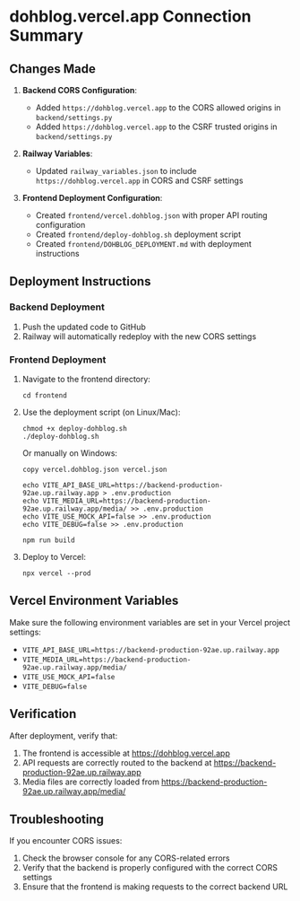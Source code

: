 # dohblog.vercel.app Connection Summary

## Changes Made

1. **Backend CORS Configuration**:
   - Added `https://dohblog.vercel.app` to the CORS allowed origins in `backend/settings.py`
   - Added `https://dohblog.vercel.app` to the CSRF trusted origins in `backend/settings.py`

2. **Railway Variables**:
   - Updated `railway_variables.json` to include `https://dohblog.vercel.app` in CORS and CSRF settings

3. **Frontend Deployment Configuration**:
   - Created `frontend/vercel.dohblog.json` with proper API routing configuration
   - Created `frontend/deploy-dohblog.sh` deployment script
   - Created `frontend/DOHBLOG_DEPLOYMENT.md` with deployment instructions

## Deployment Instructions

### Backend Deployment

1. Push the updated code to GitHub
2. Railway will automatically redeploy with the new CORS settings

### Frontend Deployment

1. Navigate to the frontend directory:
   ```
   cd frontend
   ```

2. Use the deployment script (on Linux/Mac):
   ```
   chmod +x deploy-dohblog.sh
   ./deploy-dohblog.sh
   ```

   Or manually on Windows:
   ```
   copy vercel.dohblog.json vercel.json
   
   echo VITE_API_BASE_URL=https://backend-production-92ae.up.railway.app > .env.production
   echo VITE_MEDIA_URL=https://backend-production-92ae.up.railway.app/media/ >> .env.production
   echo VITE_USE_MOCK_API=false >> .env.production
   echo VITE_DEBUG=false >> .env.production
   
   npm run build
   ```

3. Deploy to Vercel:
   ```
   npx vercel --prod
   ```

## Vercel Environment Variables

Make sure the following environment variables are set in your Vercel project settings:

- `VITE_API_BASE_URL=https://backend-production-92ae.up.railway.app`
- `VITE_MEDIA_URL=https://backend-production-92ae.up.railway.app/media/`
- `VITE_USE_MOCK_API=false`
- `VITE_DEBUG=false`

## Verification

After deployment, verify that:

1. The frontend is accessible at https://dohblog.vercel.app
2. API requests are correctly routed to the backend at https://backend-production-92ae.up.railway.app
3. Media files are correctly loaded from https://backend-production-92ae.up.railway.app/media/

## Troubleshooting

If you encounter CORS issues:

1. Check the browser console for any CORS-related errors
2. Verify that the backend is properly configured with the correct CORS settings
3. Ensure that the frontend is making requests to the correct backend URL 